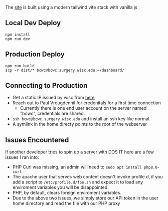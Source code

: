 The [site](https://bcwc.surgery.wisc.edu/) is built using a modern tailwind vite stack with vanilla js

## Local Dev Deploy

```
npm install
npm run dev
```
## Production Deploy

```
npm run build
scp -r dist/* bcwc@bcwc.surgery.wisc.edu:~/dashboard/
```
## Connecting to Production

* Get a static IP issued by wisc from [here](https://access.services.wisc.edu/IPaddress)
* Reach out to Paul Vreugdenhil for credenitals for a first time connection
  * Currently there is one end user account on the server named "bcwc", credentials are shared.
* `ssh bcwc@bcwc.surgery.wisc.edu` and install an ssh key like normal. 
* A symlink in the home directy points to the root of the webserver

## Issues Encountered

If another developer tries to spin up a server with DOS IT here are a few issues I ran into:

* PHP Curl was missing, an admin will need to `sudo apt install php8.0-curl`
* The apache user that serves web content doesn't invoke profile.d, if you add a script to `/etc/profile.d/foo.sh` and expect it to load any enviroment variables you will be disappointed.
* PHP, by default, clears foreign enviroment variables.
* Due to the above two issues, we simply store our API token in the user home directory and read the file with our PHP proxy